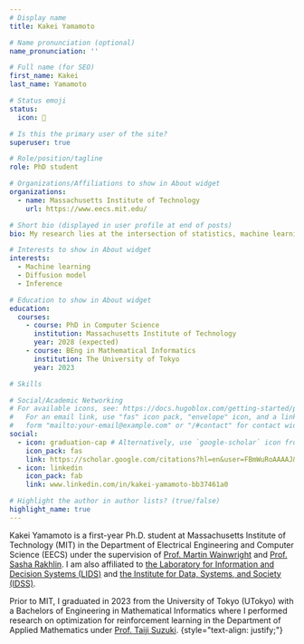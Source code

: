 ```yaml
---
# Display name
title: Kakei Yamamoto

# Name pronunciation (optional)
name_pronunciation: ''

# Full name (for SEO)
first_name: Kakei
last_name: Yamamoto

# Status emoji
status:
  icon: 🏃

# Is this the primary user of the site?
superuser: true

# Role/position/tagline
role: PhD student

# Organizations/Affiliations to show in About widget
organizations:
  - name: Massachusetts Institute of Technology
    url: https://www.eecs.mit.edu/

# Short bio (displayed in user profile at end of posts)
bio: My research lies at the intersection of statistics, machine learning, and optimization. 

# Interests to show in About widget
interests:
  - Machine learning
  - Diffusion model
  - Inference

# Education to show in About widget
education:
  courses:
    - course: PhD in Computer Science
      institution: Massachusetts Institute of Technology
      year: 2028 (expected)
    - course: BEng in Mathematical Informatics
      institution: The University of Tokyo
      year: 2023

# Skills

# Social/Academic Networking
# For available icons, see: https://docs.hugoblox.com/getting-started/page-builder/#icons
#   For an email link, use "fas" icon pack, "envelope" icon, and a link in the
#   form "mailto:your-email@example.com" or "/#contact" for contact widget.
social:
  - icon: graduation-cap # Alternatively, use `google-scholar` icon from `ai` icon pack
    icon_pack: fas
    link: https://scholar.google.com/citations?hl=en&user=FBmWuRoAAAAJ&view_op=list_works&sortby=pubdate
  - icon: linkedin
    icon_pack: fab
    link: www.linkedin.com/in/kakei-yamamoto-bb37461a0

# Highlight the author in author lists? (true/false)
highlight_name: true
---
```


Kakei Yamamoto is a first-year Ph.D. student at Massachusetts Institute of Technology (MIT) in the Department of Electrical Engineering and Computer Science (EECS) under the supervision of [Prof. Martin Wainwright](https://wainwrigwork.github.io/) and [Prof. Sasha Rakhlin](https://www.mit.edu/~rakhlin/). I am also affiliated to [the Laboratory for Information and Decision Systems (LIDS)](https://lids.mit.edu/) and [the Institute for Data, Systems, and Society (IDSS)](https://idss.mit.edu/).

Prior to MIT, I graduated in 2023 from the University of Tokyo (UTokyo) with a Bachelors of Engineering in Mathematical Informatics where I performed research on optimization for reinforcement learning in the Department of Applied Mathematics under [Prof. Taiji Suzuki](https://ibis.t.u-tokyo.ac.jp/suzuki/).
{style="text-align: justify;"}
